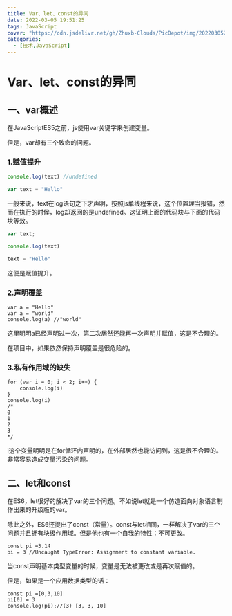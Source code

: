 ```yaml
---
title: Var、let、const的异同
date: 2022-03-05 19:51:25
tags: JavaScript
cover: "https://cdn.jsdelivr.net/gh/Zhuxb-Clouds/PicDepot/img/202203052139275.webp"
categories: 
  - [技术,JavaScript]
---
```


# Var、let、const的异同

## 一、var概述

在JavaScriptES5之前，js使用var关键字来创建变量。

但是，var却有三个致命的问题。

### 1.赋值提升

```javascript
console.log(text) //undefined

var text = "Hello"
```

一般来说，text在log语句之下才声明，按照js单线程来说，这个位置理当报错，然而在执行的时候，log却返回的是undefined。这证明上面的代码块与下面的代码块等效。

```javascript
var text;

console.log(text)

text = "Hello"
```

这便是赋值提升。

### 2.声明覆盖

```
var a = "Hello"
var a = "world"
console.log(a) //"world"
```

这里明明a已经声明过一次，第二次居然还能再一次声明并赋值，这是不合理的。

在项目中，如果依然保持声明覆盖是很危险的。

### 3.私有作用域的缺失

```
for (var i = 0; i < 2; i++) {
    console.log(i)
}
console.log(i)
/*
0
1
2
3
*/
```

i这个变量明明是在for循环内声明的，在外部居然也能访问到，这是很不合理的。非常容易造成变量污染的问题。

## 二、let和const

在ES6，let很好的解决了var的三个问题。不如说let就是一个仿造面向对象语言制作出来的升级版的var。

除此之外，ES6还提出了const（常量）。const与let相同，一样解决了var的三个问题并且拥有块级作用域。但是他也有一个自我的特性：不可更改。

```
const pi =3.14
pi = 3 //Uncaught TypeError: Assignment to constant variable.
```

当const声明基本类型变量的时候，变量是无法被更改或是再次赋值的。

但是，如果是一个应用数据类型的话：

```
const pi =[0,3,10]
pi[0] = 3
console.log(pi);//(3) [3, 3, 10]
```

